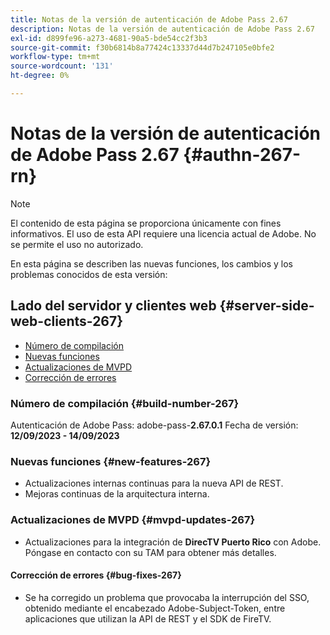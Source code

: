 ```yaml
---
title: Notas de la versión de autenticación de Adobe Pass 2.67
description: Notas de la versión de autenticación de Adobe Pass 2.67
exl-id: d899fe96-a273-4681-90a5-bde54cc2f3b3
source-git-commit: f30b6814b8a77424c13337d44d7b247105e0bfe2
workflow-type: tm+mt
source-wordcount: '131'
ht-degree: 0%

---
```


# Notas de la versión de autenticación de Adobe Pass 2.67 {#authn-267-rn}

>[!NOTE]
>
>El contenido de esta página se proporciona únicamente con fines informativos. El uso de esta API requiere una licencia actual de Adobe. No se permite el uso no autorizado.

En esta página se describen las nuevas funciones, los cambios y los problemas conocidos de esta versión:

## Lado del servidor y clientes web {#server-side-web-clients-267}

* [Número de compilación](#build-number-267)
* [Nuevas funciones](#new-features-267)
* [Actualizaciones de MVPD](#mvpd-updates-267)
* [Corrección de errores](#bug-fixes-267)

### Número de compilación {#build-number-267}

Autenticación de Adobe Pass: adobe-pass-**2.67.0.1**
Fecha de versión: **12/09/2023 - 14/09/2023**

### Nuevas funciones {#new-features-267}

* Actualizaciones internas continuas para la nueva API de REST.
* Mejoras continuas de la arquitectura interna.

### Actualizaciones de MVPD {#mvpd-updates-267}

* Actualizaciones para la integración de **DirecTV Puerto Rico** con Adobe. Póngase en contacto con su TAM para obtener más detalles.

#### Corrección de errores {#bug-fixes-267}

* Se ha corregido un problema que provocaba la interrupción del SSO, obtenido mediante el encabezado Adobe-Subject-Token, entre aplicaciones que utilizan la API de REST y el SDK de FireTV.
